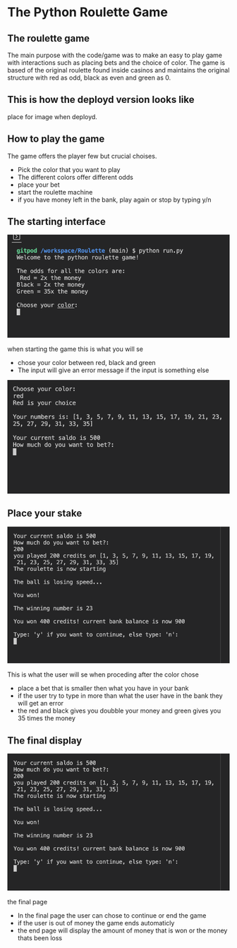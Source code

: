 # The Python Roulette Game

## The roulette game
The main purpose with the code/game was to make an easy to play game with interactions such as placing bets and the choice of color. The game is based of the original roulette found inside casinos and maintains the original structure with red as odd, black as even and green as 0.

## This is how the deployd version looks like

place for image when deployd.


## How to play the game

The game offers the player few but crucial choises.
- Pick the color that you want to play
 - The different colors offer different odds
- place your bet
- start the roulette machine
- if you have money left in the bank, play again or stop by typing y/n

## The starting interface

![picture of the start interface of the game](images/startGame.png)

when starting the game this is what you will se
- chose your color between red, black and green
- The input will give an error message if the input is something else

![chosing color](images/choseColor.png)

## Place your stake

![picture displaying the screen when the user can place bet](images/placeBet.png)

This is what the user will se when proceding after the color chose
- place a bet that is smaller then what you have in your bank
- if the user try to type in more than what the user have in the bank they will get an error
- the red and black gives you doubble your money and green gives you 35 times the money

## The final display

![the final page](images/placeBet.png)

the final page
- In the final page the user can chose to continue or end the game
- if the user is out of money the game ends automaticly
- the end page will display the amount of money that is won or the money thats been loss

